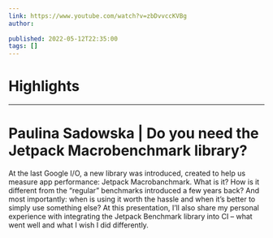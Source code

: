 ```yaml
---
link: https://www.youtube.com/watch?v=zbDvvccKVBg
author: 
   
published: 2022-05-12T22:35:00
tags: []
---
```

# Highlights


---
# Paulina Sadowska | Do you need the Jetpack Macrobenchmark library?
At the last Google I/O, a new library was introduced, created to help us measure app performance: Jetpack Macrobanchmark. What is it? How is it different from the “regular” benchmarks introduced a few years back? And most importantly: when is using it worth the hassle and when it’s better to simply use something else? At this presentation, I’ll also share my personal experience with integrating the Jetpack Benchmark library into CI – what went well and what I wish I did differently.